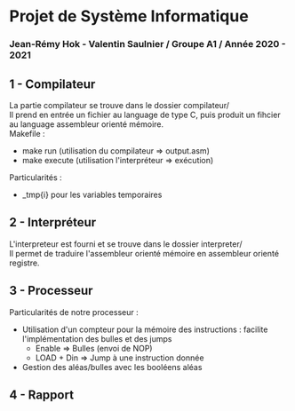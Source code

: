 # Projet de Système Informatique
### Jean-Rémy Hok - Valentin Saulnier / Groupe A1 / Année 2020 - 2021  
## 1 - Compilateur 
La partie compilateur se trouve dans le dossier compilateur/  
Il prend en entrée un fichier au language de type C, puis produit un fihcier au language assembleur orienté mémoire. <br>
Makefile : 
  * make run (utilisation du compilateur => output.asm)
  * make execute (utilisation l'interpréteur => exécution)
<!-- end of the list -->
Particularités : 
  * _tmp{i} pour les variables temporaires

## 2 - Interpréteur 
L'interpreteur est fourni et se trouve dans le dossier interpreter/   
Il permet de traduire l'assembleur orienté mémoire en assembleur orienté registre.

## 3 - Processeur
Particularités de notre processeur : 
  * Utilisation d'un compteur pour la mémoire des instructions : facilite l'implémentation des bulles et des jumps
    * Enable => Bulles (envoi de NOP)
    * LOAD + Din => Jump à une instruction donnée
  * Gestion des aléas/bulles avec les booléens aléas

## 4 - Rapport 
